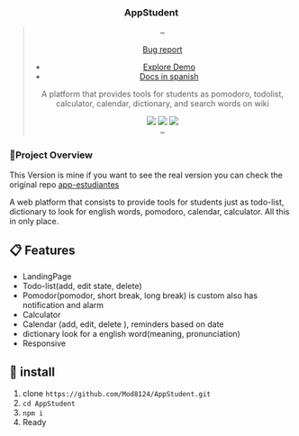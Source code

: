 <div align="center">

<h3>AppStudent</h3>

> ~
>
> <a href="https://github.com/Mod8124/AppStudent/issues">Bug report</a>
>
> - <a href="https://app-student.vercel.app">Explore Demo</a>
> - <a href="https://github.com/Mod8124/AppStudent/blob/main/README_SP.md">Docs in spanish</a>
>
> <p>A platform that provides tools for students as pomodoro, todolist, calculator, calendar, dictionary, and search words on wiki</p>
> <img src="https://img.shields.io/badge/react-%2320232a.svg?style=for-the-badge&logo=react&logoColor=%2361DAFB">
> <img src="https://img.shields.io/badge/redux-%23593d88.svg?style=for-the-badge&logo=redux&logoColor=white">
> <img src="https://img.shields.io/badge/SASS-hotpink.svg?style=for-the-badge&logo=SASS&logoColor=white">
> <br/>
> ~
> </div>

### 📃Project Overview

This Version is mine if you want to see the real version you can check the original repo [app-estudiantes](https://github.com/Kevin04C/app-estudiantes)

A web platform that consists to provide tools for students just as todo-list, dictionary to look for english words, pomodoro, calendar, calculator. All this in only place.

## 📋 Features

- LandingPage
- Todo-list(add, edit state, delete)
- Pomodor(pomodor, short break, long break) is custom also has notification and alarm
- Calculator
- Calendar (add, edit, delete ), reminders based on date
- dictionary look for a english word(meaning, pronunciation)
- Responsive

## 🧮 install

1. clone `https://github.com/Mod8124/AppStudent.git`
2. `cd AppStudent`
3. `npm i`
4. Ready
